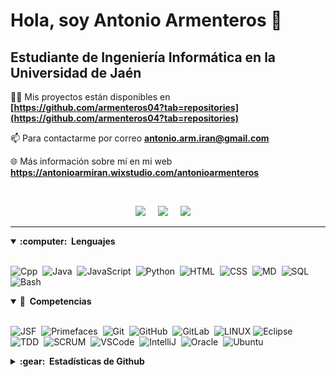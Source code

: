 <h1>Hola, soy Antonio Armenteros 👋</h1>
<h2>Estudiante de Ingeniería Informática en la Universidad de Jaén</h3>

👨‍💻 Mis proyectos están disponibles en **[https://github.com/armenteros04?tab=repositories](https://github.com/armenteros04?tab=repositories)**

📫 Para contactarme por correo **antonio.arm.iran@gmail.com**

🌐 Más información sobre mí en mi web **https://antonioarmiran.wixstudio.com/antonioarmenteros**

<br>

<p align="center">
   <a href="https://www.linkedin.com/in/antonioarmenteros//"><img src="https://img.shields.io/badge/LinkedIn-0A66C2?style=flat&logo=linkedin&logoColor=white" /></a>&nbsp;&nbsp;&nbsp;&nbsp;
   <a href="https://www.instagram.com/antonio_ai04/"><img src="https://img.shields.io/badge/Instagram-E4405F?style=flat&logo=instagram&logoColor=white" /></a>&nbsp;&nbsp;&nbsp;&nbsp;
   <a href="mailto:antonio.arm.iran@gmail.com?subject=Olá%20Bruno%20Tacca"><img src="https://img.shields.io/badge/Gmail-EA4335?style=flat&logo=gmail&logoColor=white" /></a>&nbsp;&nbsp;&nbsp;&nbsp;
</p>

<hr/>


<details open>
  <summary><b>:computer: &nbsp;Lenguajes</b></summary>
  <br/>
    
![Cpp](https://img.shields.io/badge/C++-00599C.svg?&style=flat&logo=c%2B%2B&logoColor=white)&nbsp;
![Java](https://img.shields.io/badge/Java-ED8B00?style=flat&logo=openjdk&logoColor=white)&nbsp;
![JavaScript](https://img.shields.io/badge/JAVASCRIPT-323330.svg?&style=flat&logo=javascript&logoColor=%23F7DF1E)&nbsp;
![Python](https://img.shields.io/badge/PYTHON-3776AB.svg?&style=flat&logo=python&logoColor=white)&nbsp;
![HTML](https://img.shields.io/badge/HTML-e34c26?style=flat&logo=html5&logoColor=white)&nbsp;
![CSS](https://img.shields.io/badge/CSS-563d7c?&style=flat&logo=css3&logoColor=white)&nbsp;
![MD](https://img.shields.io/badge/Markdown-000000?style=flat&logo=markdown&logoColor=white)&nbsp;
![SQL](https://img.shields.io/badge/MySQL-4479A1?style=flat&logo=mysql&logoColor=white)&nbsp;
![Bash](https://img.shields.io/badge/Shell_Script-121011?style=flat&logo=gnu-bash&logoColor=white)&nbsp;
</details open>

<details open>
  <summary><b>🔧 &nbsp;Competencias</b></summary>
  <br/>
    
![JSF](https://img.shields.io/badge/JSF-323330.svg?&style=flat&logo=eclipse&logoColor=white)&nbsp;
![Primefaces](https://img.shields.io/badge/PRIMEFACES-039BE5.svg?&style=flat&logoColor=white)&nbsp;
![Git](https://img.shields.io/badge/GIT-%23F05033.svg?&style=flat&logo=git&logoColor=white)&nbsp;
![GitHub](https://img.shields.io/badge/GITHUB-%23121011.svg?&style=flat&logo=github&logoColor=white)&nbsp;
![GitLab](https://img.shields.io/badge/GITLAB-%23181717.svg?&style=flat&logo=gitlab&logoColor=white)&nbsp;
![LINUX](https://img.shields.io/badge/LINUX-FCC624?style=flat-square&logo=linux&logoColor=black)
![Eclipse](https://img.shields.io/badge/ECLIPSE-2C2255.svg?&style=flat&logo=eclipse)&nbsp;
![TDD](https://img.shields.io/badge/TEST%20DD-E34F26.svg?&style=flat&logo=tdd&logoColor=white)&nbsp;
![SCRUM](https://img.shields.io/badge/SCRUM-6DB33F.svg?&style=flat&logo=ddd&logoColor=white)&nbsp;
![VSCode](https://img.shields.io/badge/VSCODE-007ACC.svg?&style=flat&logo=visual-studio-code)&nbsp;
![IntelliJ](https://img.shields.io/badge/INTELLIJ-000000.svg?&style=flat&logo=intellij-idea)&nbsp;
![Oracle](https://img.shields.io/badge/ORACLE-F80000.svg?&style=flat&logo=oracle&logoColor=white)&nbsp;
![Ubuntu](https://img.shields.io/badge/Ubuntu-E95420?style=flat&logo=ubuntu&logoColor=white)&nbsp;
</details>

<details >
  <summary><b>:gear: &nbsp;Estadísticas de Github</b></summary>
  <br/>
    <p align="center">
        <img height="137px" src="https://github-readme-stats.vercel.app/api?username=armenteros04&hide_title=true&hide_border=true&show_icons=true&include_all_commits=true&count_private=true&line_height=21&theme=nightowl" /> <img height="137px" src="https://github-readme-stats.vercel.app/api/top-langs/?username=armenteros04&hide=html&hide_title=true&hide_border=true&layout=compact&langs_count=8&theme=nightowl" />
    </p>
</details>







